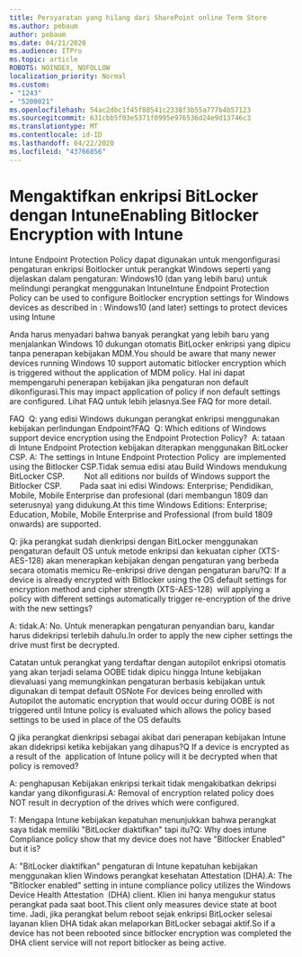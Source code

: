 ```yaml
---
title: Persyaratan yang hilang dari SharePoint online Term Store
ms.author: pebaum
author: pebaum
ms.date: 04/21/2020
ms.audience: ITPro
ms.topic: article
ROBOTS: NOINDEX, NOFOLLOW
localization_priority: Normal
ms.custom:
- "1243"
- "5200021"
ms.openlocfilehash: 54ac2dbc1f45f88541c2338f3b55a777b4b57123
ms.sourcegitcommit: 631cbb5f03e5371f0995e976536d24e9d13746c3
ms.translationtype: MT
ms.contentlocale: id-ID
ms.lasthandoff: 04/22/2020
ms.locfileid: "43766856"
---
```

# <a name="enabling-bitlocker-encryption-with-intune"></a><span data-ttu-id="a0a40-102">Mengaktifkan enkripsi BitLocker dengan Intune</span><span class="sxs-lookup"><span data-stu-id="a0a40-102">Enabling Bitlocker Encryption with Intune</span></span>

<span data-ttu-id="a0a40-103">Intune Endpoint Protection Policy dapat digunakan untuk mengonfigurasi pengaturan enkripsi Boitlocker untuk perangkat Windows seperti yang dijelaskan dalam pengaturan: Windows10 (dan yang lebih baru) untuk melindungi perangkat menggunakan Intune</span><span class="sxs-lookup"><span data-stu-id="a0a40-103">Intune Endpoint Protection Policy can be used to configure Boitlocker encryption settings for Windows devices as described in : Windows10 (and later) settings to protect devices using Intune</span></span>

<span data-ttu-id="a0a40-104">Anda harus menyadari bahwa banyak perangkat yang lebih baru yang menjalankan Windows 10 dukungan otomatis BitLocker enkripsi yang dipicu tanpa penerapan kebijakan MDM.</span><span class="sxs-lookup"><span data-stu-id="a0a40-104">You should be aware that many newer devices running Windows 10 support automatic bitlocker encryption which is triggered without the application of MDM policy.</span></span> <span data-ttu-id="a0a40-105">Hal ini dapat mempengaruhi penerapan kebijakan jika pengaturan non default dikonfigurasi.</span><span class="sxs-lookup"><span data-stu-id="a0a40-105">This may impact application of policy if non default settings are configured.</span></span> <span data-ttu-id="a0a40-106">Lihat FAQ untuk lebih jelasnya.</span><span class="sxs-lookup"><span data-stu-id="a0a40-106">See FAQ for more detail.</span></span>


<span data-ttu-id="a0a40-107">FAQ  Q: yang edisi Windows dukungan perangkat enkripsi menggunakan kebijakan perlindungan Endpoint?</span><span class="sxs-lookup"><span data-stu-id="a0a40-107">FAQ  Q: Which editions of Windows support device encryption using the Endpoint Protection Policy?</span></span>
<span data-ttu-id="a0a40-108"> A: tataan di Intune Endpoint Protection kebijakan diterapkan menggunakan BitLocker CSP.</span><span class="sxs-lookup"><span data-stu-id="a0a40-108"> A: The settings in Intune Endpoint Protection Policy  are implemented using the Bitlocker CSP.</span></span><span data-ttu-id="a0a40-109">Tidak semua edisi atau Build Windows mendukung BitLocker CSP. 
     </span><span class="sxs-lookup"><span data-stu-id="a0a40-109">  Not all editions nor builds of Windows support the Bitlocker CSP. 
     </span></span> <span data-ttu-id="a0a40-110">Pada saat ini edisi Windows: Enterprise; Pendidikan, Mobile, Mobile Enterprise dan profesional (dari membangun 1809 dan seterusnya) yang didukung.</span><span class="sxs-lookup"><span data-stu-id="a0a40-110">At this time Windows Editions: Enterprise; Education, Mobile, Mobile Enterprise and Professional (from build 1809 onwards) are supported.</span></span>




<span data-ttu-id="a0a40-111">Q: jika perangkat sudah dienkripsi dengan BitLocker menggunakan pengaturan default OS untuk metode enkripsi dan kekuatan cipher (XTS-AES-128) akan menerapkan kebijakan dengan pengaturan yang berbeda secara otomatis memicu Re-enkripsi drive dengan pengaturan baru?</span><span class="sxs-lookup"><span data-stu-id="a0a40-111">Q: If a device is already encrypted with Bitlocker using the OS default settings for encryption method and cipher strength (XTS-AES-128)  will applying a policy with different settings automatically trigger re-encryption of the drive with the new settings?</span></span>

<span data-ttu-id="a0a40-112">A: tidak.</span><span class="sxs-lookup"><span data-stu-id="a0a40-112">A: No.</span></span> <span data-ttu-id="a0a40-113">Untuk menerapkan pengaturan penyandian baru, kandar harus didekripsi terlebih dahulu.</span><span class="sxs-lookup"><span data-stu-id="a0a40-113">In order to apply the new cipher settings the drive must first be decrypted.</span></span>

<span data-ttu-id="a0a40-114">Catatan untuk perangkat yang terdaftar dengan autopilot enkripsi otomatis yang akan terjadi selama OOBE tidak dipicu hingga Intune kebijakan dievaluasi yang memungkinkan pengaturan berbasis kebijakan untuk digunakan di tempat default OS</span><span class="sxs-lookup"><span data-stu-id="a0a40-114">Note For devices being enrolled with Autopilot the automatic encryption that would occur during OOBE is not triggered until Intune policy is evaluated which allows the policy based settings to be used in place of the OS defaults</span></span>




<span data-ttu-id="a0a40-115">Q jika perangkat dienkripsi sebagai akibat dari penerapan kebijakan Intune akan didekripsi ketika kebijakan yang dihapus?</span><span class="sxs-lookup"><span data-stu-id="a0a40-115">Q If a device is encrypted as a result of the  application of Intune policy will it be decrypted when that policy is removed?</span></span>

<span data-ttu-id="a0a40-116">A: penghapusan Kebijakan enkripsi terkait tidak mengakibatkan dekripsi kandar yang dikonfigurasi.</span><span class="sxs-lookup"><span data-stu-id="a0a40-116">A: Removal of encryption related policy does NOT result in decryption of the drives which were configured.</span></span>




<span data-ttu-id="a0a40-117">T: Mengapa Intune kebijakan kepatuhan menunjukkan bahwa perangkat saya tidak memiliki "BitLocker diaktifkan" tapi itu?</span><span class="sxs-lookup"><span data-stu-id="a0a40-117">Q: Why does intune Compliance policy show that my device does not have "Bitlocker Enabled" but it is?</span></span>

<span data-ttu-id="a0a40-118">A: "BitLocker diaktifkan" pengaturan di Intune kepatuhan kebijakan menggunakan klien Windows perangkat kesehatan Attestation (DHA).</span><span class="sxs-lookup"><span data-stu-id="a0a40-118">A: The "Bitlocker enabled" setting in intune compliance policy utilizes the Windows Device Health Attestation  (DHA) client.</span></span> <span data-ttu-id="a0a40-119">Klien ini hanya mengukur status perangkat pada saat boot.</span><span class="sxs-lookup"><span data-stu-id="a0a40-119">This client only measures device state at boot time.</span></span> <span data-ttu-id="a0a40-120">Jadi, jika perangkat belum reboot sejak enkripsi BitLocker selesai layanan klien DHA tidak akan melaporkan BitLocker sebagai aktif.</span><span class="sxs-lookup"><span data-stu-id="a0a40-120">So if a device has not been rebooted since bitlocker encryption was completed the DHA client service will not report bitlocker as being active.</span></span>